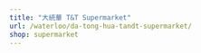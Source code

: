 ```yaml
---
title: "大統華 T&T Supermarket"
url: /waterloo/da-tong-hua-tandt-supermarket/
shop: supermarket
---
```

